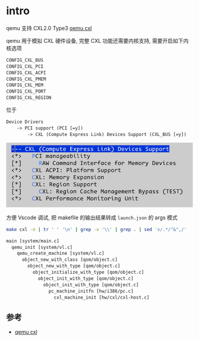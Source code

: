 
# intro

qemu 支持 CXL2.0 Type3 [qemu cxl](https://www.qemu.org/docs/master/system/devices/cxl.html)

qemu 用于模拟 CXL 硬件设备, 完整 CXL 功能还需要内核支持, 需要开启如下内核选项

```txt
CONFIG_CXL_BUS
CONFIG_CXL_PCI
CONFIG_CXL_ACPI
CONFIG_CXL_PMEM
CONFIG_CXL_MEM
CONFIG_CXL_PORT
CONFIG_CXL_REGION
```

位于

```txt
Device Drivers
    -> PCI support (PCI [=y])
        -> CXL (Compute Express Link) Devices Support (CXL_BUS [=y])
```

![20240705113348](https://raw.githubusercontent.com/learner-lu/picbed/master/20240705113348.png)

方便 Vscode 调试, 把 makefile 的输出结果转成 `launch.json` 的 args 模式

```bash
make cxl -n | tr ' ' '\n' | grep -v '\\' | grep . | sed 's/.*/"&",/'
```

```txt
main [system/main.c]
  qemu_init [system/vl.c]
    qemu_create_machine [system/vl.c]
      object_new_with_class [qom/object.c]
        object_new_with_type [qom/object.c]
          object_initialize_with_type [qom/object.c]
            object_init_with_type [qom/object.c]
              object_init_with_type [qom/object.c]
                pc_machine_initfn [hw/i386/pc.c]
                  cxl_machine_init [hw/cxl/cxl-host.c]
```

## 参考

- [qemu cxl](https://www.qemu.org/docs/master/system/devices/cxl.html)